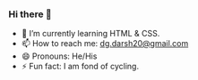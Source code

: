 ### Hi there 👋


- 🌱 I’m currently learning HTML & CSS.
- 📫 How to reach me: dg.darsh20@gmail.com
- 😄 Pronouns: He/His
- ⚡ Fun fact: I am fond of cycling. 

